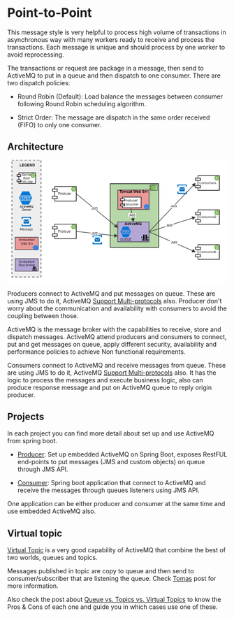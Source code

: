 # Point-to-Point

This message style is very helpful to process high volume of transactions in asynchronous way with 
many workers ready to receive and process the transactions. Each message is unique and should 
process by one worker to avoid reprocessing.

The transactions or request are package in a message, then send to ActiveMQ to put in a queue 
and then dispatch to one consumer. There are two dispatch policies:

* Round Robin (Default): Load balance the messages between consumer following Round Robin 
scheduling algorithm.

* Strict Order: The message are dispatch in the same order received (FIFO) to only one 
consumer.

## Architecture

![Screenshot](https://github.com/JoseLuisSR/springboot-activemq/blob/master/doc/img/Point-to-Point-FV.png?raw=true)

Producers connect to ActiveMQ and put messages on queue. These are using JMS to do it, 
ActiveMQ [Support Multi-protocols](https://activemq.apache.org/cross-language-clients) also. Producer 
don't worry about the communication and availability with consumers to avoid the coupling 
between those.

ActiveMQ is the message broker with the capabilities to receive, store and dispatch messages.
ActiveMQ attend producers and consumers to connect, put and get messages on queue, apply 
different security, availability and performance policies to achieve Non functional requirements.

Consumers connect to ActiveMQ and receive messages from queue. These are using JMS to do it, 
ActiveMQ [Support Multi-protocols](https://activemq.apache.org/cross-language-clients) also. It has the logic 
to process the messages and execute business logic, also can produce response message and 
put on ActiveMQ queue to reply origin producer.


## Projects

In each project you can find more detail about set up and use ActiveMQ from spring boot.

* [Producer](https://github.com/JoseLuisSR/springboot-activemq/tree/master/point-to-point/producer): Set up embedded ActiveMQ on Spring Boot, exposes RestFUL end-points to put 
messages (JMS and custom objects) on queue through JMS API.

* [Consumer](https://github.com/JoseLuisSR/springboot-activemq/tree/master/point-to-point/consumer): Spring boot application that connect to ActiveMQ and receive the messages 
through queues listeners using JMS API.

One application can be either producer and consumer at the same time and use embedded 
ActiveMQ also.

## Virtual topic

[Virtual Topic](https://activemq.apache.org/virtual-destinations) is a very good capability of ActiveMQ that combine the
best of two worlds, queues and topics.

Messages published in topic are copy to queue and then send to consumer/subscriber that are listening the queue. 
Check [Tomas](https://tuhrig.de/virtual-topics-in-activemq/) post for more information.

Also check the post about [Queue vs. Topics vs. Virtual Topics](https://tuhrig.de/queues-vs-topics-vs-virtual-topics-in-activemq/) 
to know the Pros & Cons of each one and guide you in which cases use one of these.